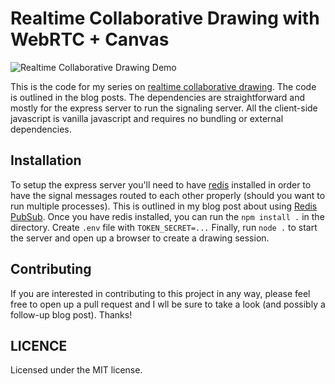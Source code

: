 # Realtime Collaborative Drawing with WebRTC + Canvas

![Realtime Collaborative Drawing Demo](https://nyxtom.dev/assets/v0m78s45eb4xuyubkm2m.gif)

This is the code for my series on [realtime collaborative drawing](https://nyxtom.dev/2020/09/05/collaborative-drawing-webrtc-canvas/). The code is outlined in the blog posts. The dependencies are straightforward and mostly for the express server to run the signaling server. All the client-side javascript is vanilla javascript and requires no bundling or external dependencies.

## Installation

To setup the express server you'll need to have [redis](https://redis.io/) installed in order to have the signal messages routed to each other properly (should you want to run multiple processes). This is outlined in my blog post about using [Redis PubSub](https://nyxtom.dev/2020/09/15/redis-pubsub-drawing/). Once you have redis installed, you can run the `npm install .` in the directory. Create `.env` file with `TOKEN_SECRET=...` Finally, run `node .` to start the server and open up a browser to create a drawing session.

## Contributing

If you are interested in contributing to this project in any way, please feel free to open up a pull request and I wll be sure to take a look (and possibly a follow-up blog post). Thanks!

## LICENCE

Licensed under the MIT license.
